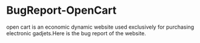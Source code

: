 # BugReport-OpenCart
open cart is an economic dynamic website used exclusively for purchasing electronic gadjets.Here is the bug report of the website.
